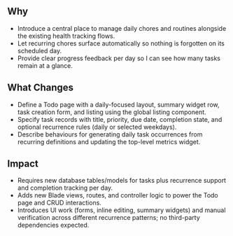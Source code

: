 ## Why
- Introduce a central place to manage daily chores and routines alongside the existing health tracking flows.
- Let recurring chores surface automatically so nothing is forgotten on its scheduled day.
- Provide clear progress feedback per day so I can see how many tasks remain at a glance.

## What Changes
- Define a Todo page with a daily-focused layout, summary widget row, task creation form, and listing using the global listing component.
- Specify task records with title, priority, due date, completion state, and optional recurrence rules (daily or selected weekdays).
- Describe behaviours for generating daily task occurrences from recurring definitions and updating the top-level metrics widget.

## Impact
- Requires new database tables/models for tasks plus recurrence support and completion tracking per day.
- Adds new Blade views, routes, and controller logic to power the Todo page and CRUD interactions.
- Introduces UI work (forms, inline editing, summary widgets) and manual verification across different recurrence patterns; no third-party dependencies expected.
